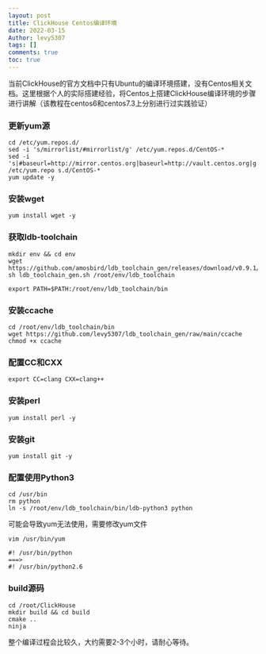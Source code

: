 ```yaml
---
layout: post
title: ClickHouse Centos编译环境
date: 2022-03-15
Author: levy5307
tags: []
comments: true
toc: true
---
```


当前ClickHouse的官方文档中只有Ubuntu的编译环境搭建，没有Centos相关文档。这里根据个人的实际搭建经验，将Centos上搭建ClickHouse编译环境的步骤进行讲解（该教程在centos6和centos7.3上分别进行过实践验证）

### 更新yum源

```
cd /etc/yum.repos.d/
sed -i 's/mirrorlist/#mirrorlist/g' /etc/yum.repos.d/CentOS-*
sed -i 's|#baseurl=http://mirror.centos.org|baseurl=http://vault.centos.org|g' /etc/yum.repo s.d/CentOS-*
yum update -y
```

### 安装wget

```
yum install wget -y
```

### 获取ldb-toolchain

```
mkdir env && cd env
wget https://github.com/amosbird/ldb_toolchain_gen/releases/download/v0.9.1/ldb_toolchain_gen.sh
sh ldb_toolchain_gen.sh /root/env/ldb_toolchain

export PATH=$PATH:/root/env/ldb_toolchain/bin
```

### 安装ccache

```
cd /root/env/ldb_toolchain/bin
wget https://github.com/levy5307/ldb_toolchain_gen/raw/main/ccache
chmod +x ccache
```

### 配置CC和CXX

```
export CC=clang CXX=clang++
```

### 安装perl

```
yum install perl -y
```

### 安装git

```
yum install git -y
```

### 配置使用Python3

```
cd /usr/bin
rm python
ln -s /root/env/ldb_toolchain/bin/ldb-python3 python
```

可能会导致yum无法使用，需要修改yum文件

```
vim /usr/bin/yum

#! /usr/bin/python
===>
#! /usr/bin/python2.6
```

### build源码

```
cd /root/ClickHouse
mkdir build && cd build
cmake ..
ninja
```

整个编译过程会比较久，大约需要2-3个小时，请耐心等待。

